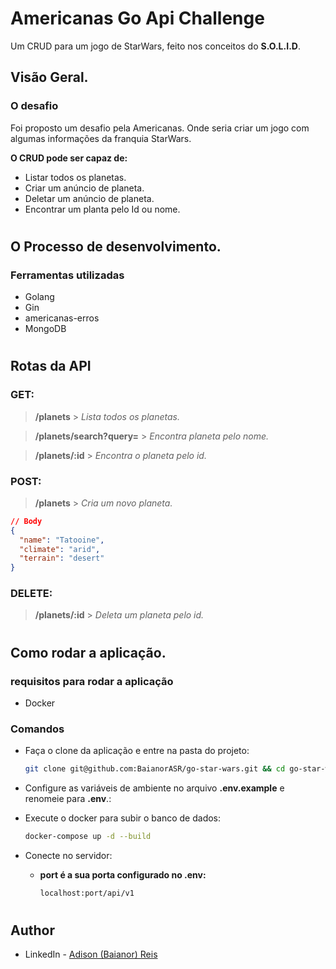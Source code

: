 # **Americanas Go Api Challenge**

Um CRUD para um jogo de StarWars, feito nos conceitos do **S.O.L.I.D**.

## **Visão Geral.**

### O desafio

Foi proposto um desafio pela Americanas. Onde seria criar um jogo com algumas informações da franquia StarWars.

**O CRUD pode ser capaz de:**

- Listar todos os planetas.
- Criar um anúncio de planeta.
- Deletar um anúncio de planeta.
- Encontrar um planta pelo Id ou nome.

#

## **O Processo de desenvolvimento.**

### Ferramentas utilizadas

- Golang
- Gin
- americanas-erros
- MongoDB

#

## **Rotas da API**

### GET:

> **/planets** > _Lista todos os planetas._

> **/planets/search?query=** > _Encontra planeta pelo nome._

> **/planets/:id** > _Encontra o planeta pelo id._


### POST:

> **/planets** > _Cria um novo planeta._

```json
// Body
{
  "name": "Tatooine",
  "climate": "arid",
  "terrain": "desert"
}
```

### DELETE:

> **/planets/:id** > _Deleta um planeta pelo id._

#

## **Como rodar a aplicação.**

### requisitos para rodar a aplicação

- Docker

### Comandos

- Faça o clone da aplicação e entre na pasta do projeto:

  ```bash
  git clone git@github.com:BaianorASR/go-star-wars.git && cd go-star-wars
  ```

- Configure as variáveis de ambiente no arquivo **.env.example** e renomeie para **.env**.:


- Execute o docker para subir o banco de dados:

  ```bash
  docker-compose up -d --build
  ```

- Conecte no servidor:
  - **port é a sua porta configurado no .env:**
    ```bash
    localhost:port/api/v1
    ```

#

## Author

- LinkedIn - [Adison (Baianor) Reis](https://www.linkedin.com/in/baianorasr/)